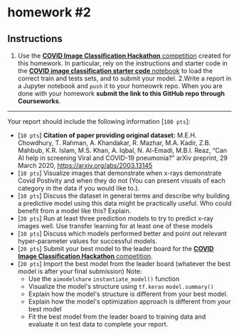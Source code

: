 # homework #2

## Instructions

1. Use the [**COVID Image Classification Hackathon** competition](https://www.modelshare.org/detail/model:1539) created for this homework. In particular, rely on the instructions and starter code in the [**COVID image classification starter code** notebook](https://www.modelshare.org/notebooks/notebook:340) to load the correct train and tests sets, and to submit your model.
2.Write a report in a Jupyter notebook and `push` it to your homeowrk repo. When you are done with your homework **submit the link to this GitHub repo through Courseworks**.

---

Your report should include the following information [`100 pts`]:

* [`10 pts`] **Citation of paper providing original dataset:**  M.E.H. Chowdhury, T. Rahman, A. Khandakar, R. Mazhar, M.A. Kadir, Z.B. Mahbub, K.R. Islam, M.S. Khan, A. Iqbal, N. Al-Emadi, M.B.I. Reaz, “Can AI help in screening Viral and COVID-19 pneumonia?” arXiv preprint, 29 March 2020, https://arxiv.org/abs/2003.13145
* [`10 pts`] Visualize images that demonstrate when x-rays demonstrate Covid Postivity and when they do not (You can present visuals of each category in the data if you would like to.).
* [`10 pts`] Discuss the dataset in general terms and describe why building a predictive model using this data might be practically useful.  Who could benefit from a model like this? Explain.
* [`20 pts`] Run at least three prediction models to try to predict x-ray images well. Use transfer learning for at least one of these models
* [`10 pts`] Discuss which models performed better and point out relevant hyper-parameter values for successful models.
* [`20 pts`] Submit your best model to the leader board for the [**COVID Image Classification Hackathon** competition](https://www.modelshare.org/detail/model:1539).
* [`20 pts`] Import the best model from the leader board (whatever the best model is after your final submission)
Note:
	* Use the `aimodelshare` `instantiate_model()` function
	* Visualize the model's structure using `tf.keras` `model.summary()`
	* Explain how the model's structure is different from your best model.
	* Explain how the model's optimization approach is different from your best model
	* Fit the best model from the leader board to training data and evaluate it on test data to complete your report.
